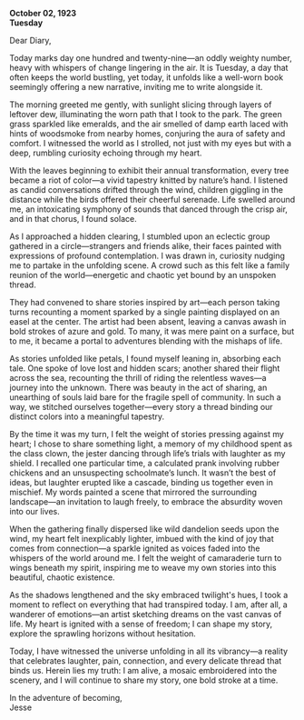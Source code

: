 
**October 02, 1923**  
**Tuesday**  

Dear Diary,

Today marks day one hundred and twenty-nine—an oddly weighty number, heavy with whispers of change lingering in the air. It is Tuesday, a day that often keeps the world bustling, yet today, it unfolds like a well-worn book seemingly offering a new narrative, inviting me to write alongside it.

The morning greeted me gently, with sunlight slicing through layers of leftover dew, illuminating the worn path that I took to the park. The green grass sparkled like emeralds, and the air smelled of damp earth laced with hints of woodsmoke from nearby homes, conjuring the aura of safety and comfort. I witnessed the world as I strolled, not just with my eyes but with a deep, rumbling curiosity echoing through my heart. 

With the leaves beginning to exhibit their annual transformation, every tree became a riot of color—a vivid tapestry knitted by nature’s hand. I listened as candid conversations drifted through the wind, children giggling in the distance while the birds offered their cheerful serenade. Life swelled around me, an intoxicating symphony of sounds that danced through the crisp air, and in that chorus, I found solace.

As I approached a hidden clearing, I stumbled upon an eclectic group gathered in a circle—strangers and friends alike, their faces painted with expressions of profound contemplation. I was drawn in, curiosity nudging me to partake in the unfolding scene. A crowd such as this felt like a family reunion of the world—energetic and chaotic yet bound by an unspoken thread.

They had convened to share stories inspired by art—each person taking turns recounting a moment sparked by a single painting displayed on an easel at the center. The artist had been absent, leaving a canvas awash in bold strokes of azure and gold. To many, it was mere paint on a surface, but to me, it became a portal to adventures blending with the mishaps of life.

As stories unfolded like petals, I found myself leaning in, absorbing each tale. One spoke of love lost and hidden scars; another shared their flight across the sea, recounting the thrill of riding the relentless waves—a journey into the unknown. There was beauty in the act of sharing, an unearthing of souls laid bare for the fragile spell of community. In such a way, we stitched ourselves together—every story a thread binding our distinct colors into a meaningful tapestry.

By the time it was my turn, I felt the weight of stories pressing against my heart; I chose to share something light, a memory of my childhood spent as the class clown, the jester dancing through life’s trials with laughter as my shield. I recalled one particular time, a calculated prank involving rubber chickens and an unsuspecting schoolmate’s lunch. It wasn’t the best of ideas, but laughter erupted like a cascade, binding us together even in mischief. My words painted a scene that mirrored the surrounding landscape—an invitation to laugh freely, to embrace the absurdity woven into our lives.

When the gathering finally dispersed like wild dandelion seeds upon the wind, my heart felt inexplicably lighter, imbued with the kind of joy that comes from connection—a sparkle ignited as voices faded into the whispers of the world around me. I felt the weight of camaraderie turn to wings beneath my spirit, inspiring me to weave my own stories into this beautiful, chaotic existence.

As the shadows lengthened and the sky embraced twilight's hues, I took a moment to reflect on everything that had transpired today. I am, after all, a wanderer of emotions—an artist sketching dreams on the vast canvas of life. My heart is ignited with a sense of freedom; I can shape my story, explore the sprawling horizons without hesitation. 

Today, I have witnessed the universe unfolding in all its vibrancy—a reality that celebrates laughter, pain, connection, and every delicate thread that binds us. Herein lies my truth: I am alive, a mosaic embroidered into the scenery, and I will continue to share my story, one bold stroke at a time.

In the adventure of becoming,  
Jesse
